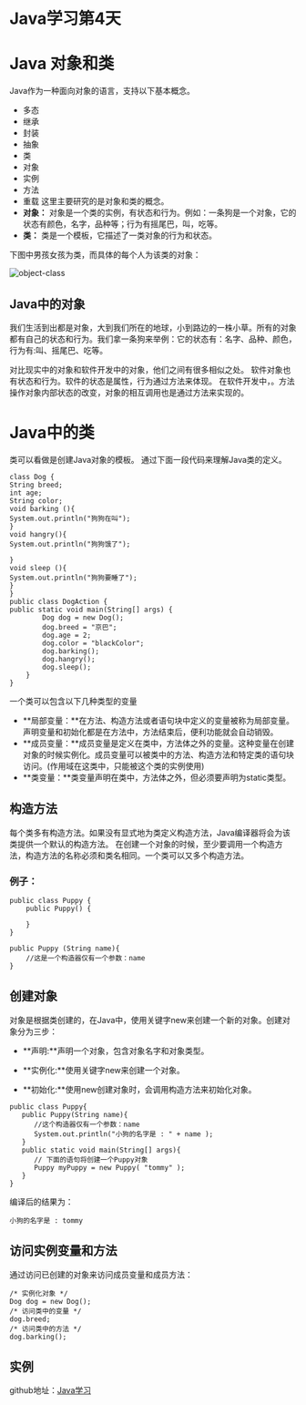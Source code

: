 # Java学习第4天
# Java 对象和类
Java作为一种面向对象的语言，支持以下基本概念。

* 多态
* 继承
* 封装
* 抽象
* 类
* 对象
* 实例
* 方法
* 重载
这里主要研究的是对象和类的概念。
* **对象：** 对象是一个类的实例，有状态和行为。例如：一条狗是一个对象，它的状态有颜色，名字，品种等；行为有摇尾巴，叫，吃等。
* **类：** 类是一个模板，它描述了一类对象的行为和状态。

下图中男孩女孩为类，而具体的每个人为该类的对象：

![object-class](https://wx2.sinaimg.cn/large/006mQyr2ly1g44fl40529j30bi0cm75e.jpg)



## Java中的对象
 我们生活到出都是对象，大到我们所在的地球，小到路边的一株小草。所有的对象都有自己的状态和行为。我们拿一条狗来举例：它的状态有：名字、品种、颜色，行为有:叫、摇尾巴、吃等。
 
 对比现实中的对象和软件开发中的对象，他们之间有很多相似之处。
 软件对象也有状态和行为。软件的状态是属性，行为通过方法来体现。
 在软件开发中，。方法操作对象内部状态的改变，对象的相互调用也是通过方法来实现的。

# Java中的类

类可以看做是创建Java对象的模板。
通过下面一段代码来理解Java类的定义。
```
class Dog {
String breed;
int age;
String color;
void barking (){
System.out.println("狗狗在叫");
}
void hangry(){
System.out.println("狗狗饿了");

}
void sleep (){
System.out.println("狗狗要睡了");
}
}
public class DogAction {
public static void main(String[] args) {
		Dog dog = new Dog();
		dog.breed = "京巴";
		dog.age = 2;
		dog.color = "blackColor";
		dog.barking();
		dog.hangry();
		dog.sleep();
	}
}
```
一个类可以包含以下几种类型的变量

* **局部变量：**在方法、构造方法或者语句块中定义的变量被称为局部变量。声明变量和初始化都是在方法中，方法结束后，便利功能就会自动销毁。
* **成员变量：**成员变量是定义在类中，方法体之外的变量。这种变量在创建对象的时候实例化。成员变量可以被类中的方法、构造方法和特定类的语句块访问。(作用域在这类中，只能被这个类的实例使用)
* **类变量：**类变量声明在类中，方法体之外，但必须要声明为static类型。

## 构造方法
每个类多有构造方法。如果没有显式地为类定义构造方法，Java编译器将会为该类提供一个默认的构造方法。
在创建一个对象的时候，至少要调用一个构造方法，构造方法的名称必须和类名相同。一个类可以又多个构造方法。

### 例子：
```
public class Puppy {
	public Puppy() {

	}
}

public Puppy (String name){
	//这是一个构造器仅有一个参数：name
}
```
## 创建对象
对象是根据类创建的，在Java中，使用关键字new来创建一个新的对象。创建对象分为三步：
* **声明:**声明一个对象，包含对象名字和对象类型。
 
* **实例化:**使用关键字new来创建一个对象。

* **初始化:**使用new创建对象时，会调用构造方法来初始化对象。
```
public class Puppy{
   public Puppy(String name){
      //这个构造器仅有一个参数：name
      System.out.println("小狗的名字是 : " + name ); 
   }
   public static void main(String[] args){
      // 下面的语句将创建一个Puppy对象
      Puppy myPuppy = new Puppy( "tommy" );
   }
}
```
编译后的结果为：
```
小狗的名字是 : tommy
```
## 访问实例变量和方法
通过访问已创建的对象来访问成员变量和成员方法：
```
/* 实例化对象 */
Dog dog = new Dog();
/* 访问类中的变量 */
dog.breed;
/* 访问类中的方法 */
dog.barking();
```
## 实例
github地址：[Java学习](https://github.com/shaveKevin/SKJAVALearning)




